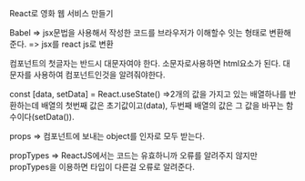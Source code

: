 React로 영화 웹 서비스 만들기

Babel => jsx문법을 사용해서 작성한 코드를 브라우저가 이해할수 잇는 형태로 변환해준다. 
      => jsx를 react js로 변환

컴포넌트의 첫글자는 반드시 대문자여야 한다. 소문자로사용하면 html요소가 된다.
대문자를 사용하여 컴포넌트인것을 알려줘야한다.

const [data, setData] = React.useState() =>2개의 값을 가지고 있는 배열하나를 반환하는데 배열의 첫번째 값은 초기값이고(data), 두번째 배열의 값은 그 값을 바꾸는 함수이다(setData()).

props => 컴포넌트에 보내는 object를 인자로 모두 받는다.

propTypes => ReactJS에서는 코드는 유효하니까 오류를 알려주지 않지만 propTypes을 이용하면 타입이 다른걸 오류로 알려준다.